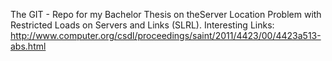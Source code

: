 The GIT - Repo for my Bachelor Thesis on theServer Location Problem with Restricted Loads on Servers and Links (SLRL).
Interesting Links:
http://www.computer.org/csdl/proceedings/saint/2011/4423/00/4423a513-abs.html
